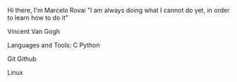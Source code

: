 Hi there, I'm Marcelo Rovai
"I am always doing what I cannot do yet, in order to learn how to do it"

Vincent Van Gogh


Languages and Tools:
C Python

Git Github

Linux 
